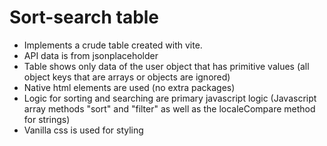 # Sort-search table
- Implements a crude table created with vite.
- API data is from jsonplaceholder
- Table shows only data of the user object that has primitive values (all object keys that are arrays or objects are ignored)
- Native html elements are used (no extra packages)
- Logic for sorting and searching are primary javascript logic (Javascript array methods "sort" and "filter" as well as the localeCompare method for strings)
- Vanilla css is used for styling
